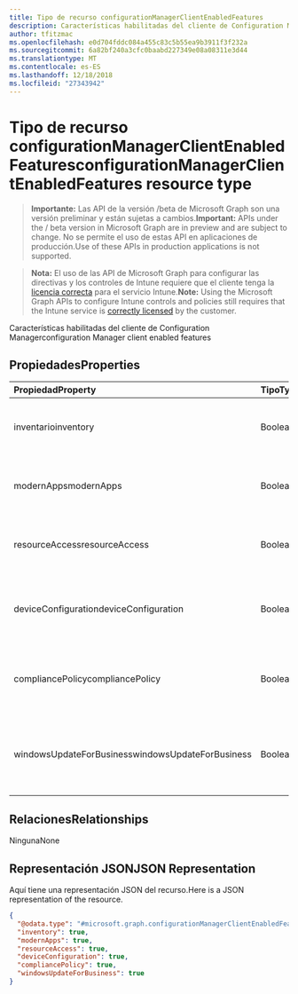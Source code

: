 ```yaml
---
title: Tipo de recurso configurationManagerClientEnabledFeatures
description: Características habilitadas del cliente de Configuration Manager
author: tfitzmac
ms.openlocfilehash: e0d704fddc084a455c83c5b55ea9b3911f3f232a
ms.sourcegitcommit: 6a82bf240a3cfc0baabd227349e08a08311e3d44
ms.translationtype: MT
ms.contentlocale: es-ES
ms.lasthandoff: 12/18/2018
ms.locfileid: "27343942"
---
```

# <a name="configurationmanagerclientenabledfeatures-resource-type"></a><span data-ttu-id="48af2-103">Tipo de recurso configurationManagerClientEnabledFeatures</span><span class="sxs-lookup"><span data-stu-id="48af2-103">configurationManagerClientEnabledFeatures resource type</span></span>

> <span data-ttu-id="48af2-104">**Importante:** Las API de la versión /beta de Microsoft Graph son una versión preliminar y están sujetas a cambios.</span><span class="sxs-lookup"><span data-stu-id="48af2-104">**Important:** APIs under the / beta version in Microsoft Graph are in preview and are subject to change.</span></span> <span data-ttu-id="48af2-105">No se permite el uso de estas API en aplicaciones de producción.</span><span class="sxs-lookup"><span data-stu-id="48af2-105">Use of these APIs in production applications is not supported.</span></span>

> <span data-ttu-id="48af2-106">**Nota:** El uso de las API de Microsoft Graph para configurar las directivas y los controles de Intune requiere que el cliente tenga la [licencia correcta](https://go.microsoft.com/fwlink/?linkid=839381) para el servicio Intune.</span><span class="sxs-lookup"><span data-stu-id="48af2-106">**Note:** Using the Microsoft Graph APIs to configure Intune controls and policies still requires that the Intune service is [correctly licensed](https://go.microsoft.com/fwlink/?linkid=839381) by the customer.</span></span>

<span data-ttu-id="48af2-107">Características habilitadas del cliente de Configuration Manager</span><span class="sxs-lookup"><span data-stu-id="48af2-107">configuration Manager client enabled features</span></span>
## <a name="properties"></a><span data-ttu-id="48af2-108">Propiedades</span><span class="sxs-lookup"><span data-stu-id="48af2-108">Properties</span></span>
|<span data-ttu-id="48af2-109">Propiedad</span><span class="sxs-lookup"><span data-stu-id="48af2-109">Property</span></span>|<span data-ttu-id="48af2-110">Tipo</span><span class="sxs-lookup"><span data-stu-id="48af2-110">Type</span></span>|<span data-ttu-id="48af2-111">Descripción</span><span class="sxs-lookup"><span data-stu-id="48af2-111">Description</span></span>|
|:---|:---|:---|
|<span data-ttu-id="48af2-112">inventario</span><span class="sxs-lookup"><span data-stu-id="48af2-112">inventory</span></span>|<span data-ttu-id="48af2-113">Booleano</span><span class="sxs-lookup"><span data-stu-id="48af2-113">Boolean</span></span>|<span data-ttu-id="48af2-114">Si el inventario se administra con Intune</span><span class="sxs-lookup"><span data-stu-id="48af2-114">Whether inventory is managed by Intune</span></span>|
|<span data-ttu-id="48af2-115">modernApps</span><span class="sxs-lookup"><span data-stu-id="48af2-115">modernApps</span></span>|<span data-ttu-id="48af2-116">Booleano</span><span class="sxs-lookup"><span data-stu-id="48af2-116">Boolean</span></span>|<span data-ttu-id="48af2-117">Si la aplicación moderna se administra con Intune</span><span class="sxs-lookup"><span data-stu-id="48af2-117">Whether modern application is managed by Intune</span></span>|
|<span data-ttu-id="48af2-118">resourceAccess</span><span class="sxs-lookup"><span data-stu-id="48af2-118">resourceAccess</span></span>|<span data-ttu-id="48af2-119">Booleano</span><span class="sxs-lookup"><span data-stu-id="48af2-119">Boolean</span></span>|<span data-ttu-id="48af2-120">Si el acceso a los recursos se administra con Intune</span><span class="sxs-lookup"><span data-stu-id="48af2-120">Whether resource access is managed by Intune</span></span>|
|<span data-ttu-id="48af2-121">deviceConfiguration</span><span class="sxs-lookup"><span data-stu-id="48af2-121">deviceConfiguration</span></span>|<span data-ttu-id="48af2-122">Booleano</span><span class="sxs-lookup"><span data-stu-id="48af2-122">Boolean</span></span>|<span data-ttu-id="48af2-123">Si la configuración de dispositivos se administra con Intune</span><span class="sxs-lookup"><span data-stu-id="48af2-123">Whether device configuration is managed by Intune</span></span>|
|<span data-ttu-id="48af2-124">compliancePolicy</span><span class="sxs-lookup"><span data-stu-id="48af2-124">compliancePolicy</span></span>|<span data-ttu-id="48af2-125">Booleano</span><span class="sxs-lookup"><span data-stu-id="48af2-125">Boolean</span></span>|<span data-ttu-id="48af2-126">Si la directiva de cumplimiento se administra con Intune</span><span class="sxs-lookup"><span data-stu-id="48af2-126">Whether compliance policy is managed by Intune</span></span>|
|<span data-ttu-id="48af2-127">windowsUpdateForBusiness</span><span class="sxs-lookup"><span data-stu-id="48af2-127">windowsUpdateForBusiness</span></span>|<span data-ttu-id="48af2-128">Booleano</span><span class="sxs-lookup"><span data-stu-id="48af2-128">Boolean</span></span>|<span data-ttu-id="48af2-129">Si Windows Update para empresas se administra con Intune</span><span class="sxs-lookup"><span data-stu-id="48af2-129">Whether Windows Update for Business is managed by Intune</span></span>|

## <a name="relationships"></a><span data-ttu-id="48af2-130">Relaciones</span><span class="sxs-lookup"><span data-stu-id="48af2-130">Relationships</span></span>
<span data-ttu-id="48af2-131">Ninguna</span><span class="sxs-lookup"><span data-stu-id="48af2-131">None</span></span>
## <a name="json-representation"></a><span data-ttu-id="48af2-132">Representación JSON</span><span class="sxs-lookup"><span data-stu-id="48af2-132">JSON Representation</span></span>
<span data-ttu-id="48af2-133">Aquí tiene una representación JSON del recurso.</span><span class="sxs-lookup"><span data-stu-id="48af2-133">Here is a JSON representation of the resource.</span></span>
<!-- {
  "blockType": "resource",
  "@odata.type": "microsoft.graph.configurationManagerClientEnabledFeatures"
}
-->
``` json
{
  "@odata.type": "#microsoft.graph.configurationManagerClientEnabledFeatures",
  "inventory": true,
  "modernApps": true,
  "resourceAccess": true,
  "deviceConfiguration": true,
  "compliancePolicy": true,
  "windowsUpdateForBusiness": true
}
```





